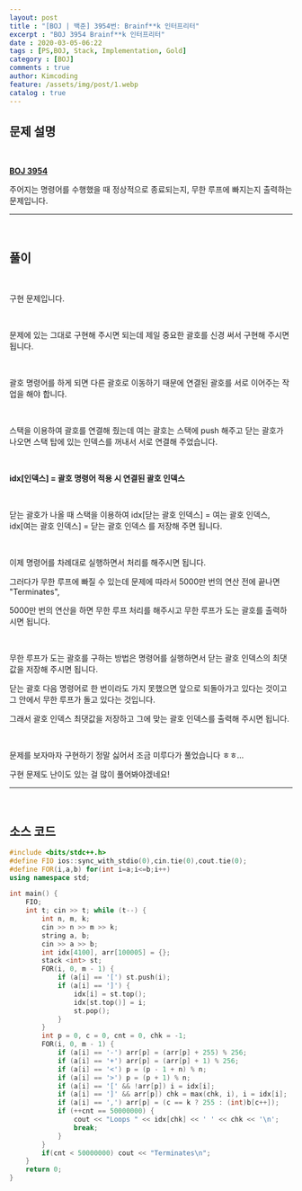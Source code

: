 ```yaml
---
layout: post
title : "[BOJ | 백준] 3954번: Brainf**k 인터프리터"
excerpt : "BOJ 3954 Brainf**k 인터프리터"
date : 2020-03-05-06:22
tags : [PS,BOJ, Stack, Implementation, Gold]
category : [BOJ]
comments : true
author: Kimcoding
feature: /assets/img/post/1.webp
catalog : true
---
```


## 문제 설명

<br/>

**[BOJ 3954](https://www.acmicpc.net/problem/3954)**


주어지는 명령어를 수행했을 때 정상적으로 종료되는지, 무한 루프에 빠지는지 출력하는 문제입니다.

---
<br/>

## 풀이

<br/>

구현 문제입니다.

<br/>

문제에 있는 그대로 구현해 주시면 되는데 제일 중요한 괄호를 신경 써서 구현해 주시면 됩니다.

<br/>

괄호 명령어를 하게 되면 다른 괄호로 이동하기 때문에
연결된 괄호를 서로 이어주는 작업을 해야 합니다.

<br/>

스택을 이용하여 괄호를 연결해 줬는데
여는 괄호는 스택에 push 해주고 닫는 괄호가 나오면 스택 탑에 있는 인덱스를 꺼내서 서로 연결해 주었습니다.

<br/>

**idx[인덱스] = 괄호 명령어 적용 시 연결된 괄호 인덱스**

<br/>

닫는 괄호가 나올 때 스택을 이용하여
idx[닫는 괄호 인덱스] = 여는 괄호 인덱스, idx[여는 괄호 인덱스] = 닫는 괄호 인덱스
를 저장해 주면 됩니다.

<br/>

이제 명령어를 차례대로 실행하면서 처리를 해주시면 됩니다.

그러다가 무한 루프에 빠질 수 있는데 문제에 따라서 5000만 번의 연산 전에 끝나면 "Terminates",

5000만 번의 연산을 하면 무한 루프 처리를 해주시고
무한 루프가 도는 괄호를 출력하시면 됩니다.

<br/>

무한 루프가 도는 괄호를 구하는 방법은 명령어를 실행하면서 닫는 괄호 인덱스의 최댓값을 저장해 주시면 됩니다.

닫는 괄호 다음 명령어로 한 번이라도 가지 못했으면 앞으로 되돌아가고 있다는 것이고 그 안에서 무한 루프가 돌고 있다는 것입니다.

그래서 괄호 인덱스 최댓값을 저장하고 그에 맞는 괄호 인덱스를 출력해 주시면 됩니다.

<br/>

문제를 보자마자 구현하기 정말 싫어서 조금 미루다가 풀었습니다 ㅎㅎ...

구현 문제도 난이도 있는 걸 많이 풀어봐야겠네요!

---

<br/>

## <i class="fa fa-code"></i> 소스 코드

```cpp
#include <bits/stdc++.h>
#define FIO ios::sync_with_stdio(0),cin.tie(0),cout.tie(0);
#define FOR(i,a,b) for(int i=a;i<=b;i++)
using namespace std;

int main() {
	FIO;
	int t; cin >> t; while (t--) {
		int n, m, k;
		cin >> n >> m >> k;
		string a, b;
		cin >> a >> b;
		int idx[4100], arr[100005] = {};
		stack <int> st;
		FOR(i, 0, m - 1) {
			if (a[i] == '[') st.push(i);
			if (a[i] == ']') {
				idx[i] = st.top();
				idx[st.top()] = i;
				st.pop();
			}
		}
		int p = 0, c = 0, cnt = 0, chk = -1;
		FOR(i, 0, m - 1) {
			if (a[i] == '-') arr[p] = (arr[p] + 255) % 256;
			if (a[i] == '+') arr[p] = (arr[p] + 1) % 256;
			if (a[i] == '<') p = (p - 1 + n) % n;
			if (a[i] == '>') p = (p + 1) % n;
			if (a[i] == '[' && !arr[p]) i = idx[i];
			if (a[i] == ']' && arr[p]) chk = max(chk, i), i = idx[i];
			if (a[i] == ',') arr[p] = (c == k ? 255 : (int)b[c++]);
			if (++cnt == 50000000) {
				cout << "Loops " << idx[chk] << ' ' << chk << '\n';
				break;
			}
		}
		if(cnt < 50000000) cout << "Terminates\n";
	}
	return 0;
}
```

